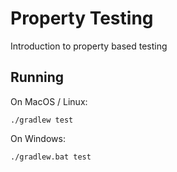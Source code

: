 # Property Testing
Introduction to property based testing

## Running

On MacOS / Linux:

```./gradlew test```

On Windows:

```./gradlew.bat test```
